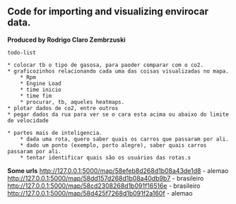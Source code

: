 Code for importing and visualizing envirocar data.
-

**Produced by Rodrigo Claro Zembrzuski**

    todo-list
    
    * colocar tb o tipo de gasosa, para paoder comparar com o co2.
    * graficozinhos relacionando cada uma das coisas visualizadas no mapa.
        * Rpm
        * Engine Load
        * time inicio
        * time fim
        * procurar, tb, aqueles heatmaps.
    * plotar dados de co2, entre outros
    * pegar dados da rua para ver se o cara esta acima ou abaixo do limite de velocidade

    * partes mais de inteligencia.
        * dada uma rota, quero saber quais os carros que passaram por ali.
        * dado um ponto (exemplo, porto alegre), saber quais carros passaram por ali.
        * tentar identificar quais são os usuários das rotas.s


**Some urls**
    http://127.0.0.1:5000/map/58efeb8d268d1b08a43de1d8 - alemao
    http://127.0.0.1:5000/map/58dd157d268d1b08a40db9b7 - brasileiro
    http://127.0.0.1:5000/map/58cd2308268d1b091f16516e - brasileiro
    http://127.0.0.1:5000/map/58d425f7268d1b091f2a160f - alemao